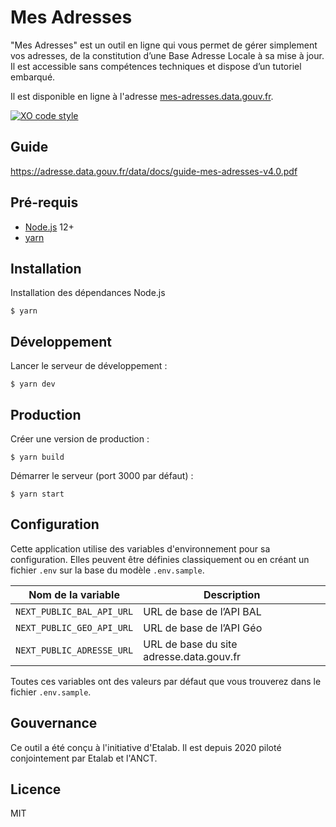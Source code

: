 # Mes Adresses

"Mes Adresses" est un outil en ligne qui vous permet de gérer simplement vos adresses, de la constitution d’une Base Adresse Locale à sa mise à jour. Il est accessible sans compétences techniques et dispose d’un tutoriel embarqué.

Il est disponible en ligne à l'adresse [mes-adresses.data.gouv.fr](https://mes-adresses.data.gouv.fr).

[![XO code style](https://badgen.net/badge/code%20style/XO/cyan)](https://github.com/xojs/xo)

## Guide

https://adresse.data.gouv.fr/data/docs/guide-mes-adresses-v4.0.pdf

## Pré-requis

- [Node.js](https://nodejs.org) 12+
- [yarn](https://www.yarnpkg.com)

## Installation

Installation des dépendances Node.js

```
$ yarn
```

## Développement

Lancer le serveur de développement :

```
$ yarn dev
```

## Production

Créer une version de production :

```
$ yarn build
```

Démarrer le serveur (port 3000 par défaut) :

```
$ yarn start
```

## Configuration

Cette application utilise des variables d'environnement pour sa configuration.
Elles peuvent être définies classiquement ou en créant un fichier `.env` sur la base du modèle `.env.sample`.

| Nom de la variable   | Description                                                                 |
| -------------------- | --------------------------------------------------------------------------- |
| `NEXT_PUBLIC_BAL_API_URL` | URL de base de l’API BAL             |
| `NEXT_PUBLIC_GEO_API_URL` | URL de base de l’API Géo             |
| `NEXT_PUBLIC_ADRESSE_URL` | URL de base du site adresse.data.gouv.fr |

Toutes ces variables ont des valeurs par défaut que vous trouverez dans le fichier `.env.sample`.

## Gouvernance

Ce outil a été conçu à l'initiative d'Etalab. Il est depuis 2020 piloté conjointement par Etalab et l'ANCT.

## Licence

MIT
